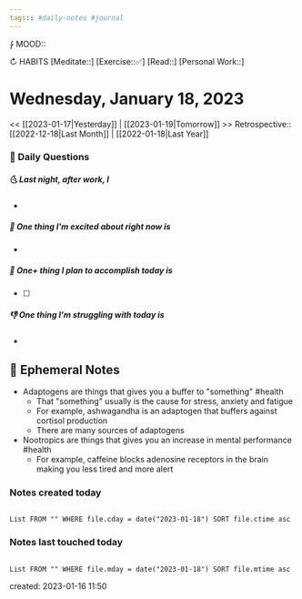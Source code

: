 ```yaml
---
tags:: #daily-notes #journal
---
```


⨑ MOOD::

↻ HABITS
[Meditate::]
[Exercise::✅]
[Read::]
[Personal Work::]

# Wednesday, January 18, 2023

<< [[2023-01-17|Yesterday]] | [[2023-01-19|Tomorrow]] >>
Retrospective:: [[2022-12-18|Last Month]] | [[2022-01-18|Last Year]]

### 📅 Daily Questions

##### 🌜 Last night, after work, I

-

##### 🙌 One thing I'm excited about right now is

-

##### 🚀 One+ thing I plan to accomplish today is

- [ ]

##### 👎 One thing I'm struggling with today is

-

## 📝 Ephemeral Notes

- Adaptogens are things that gives you a buffer to "something" #health 
	- That "something" usually is the cause for stress, anxiety and fatigue
	- For example, ashwagandha is an adaptogen that buffers against cortisol production
	- There are many sources of adaptogens
- Nootropics are things that gives you an increase in mental performance #health
	- For example, caffeine blocks adenosine receptors in the brain making you less tired and more alert 

### Notes created today

```dataview

List FROM "" WHERE file.cday = date("2023-01-18") SORT file.ctime asc

```

### Notes last touched today

```dataview

List FROM "" WHERE file.mday = date("2023-01-18") SORT file.mtime asc

```

created: 2023-01-16 11:50
